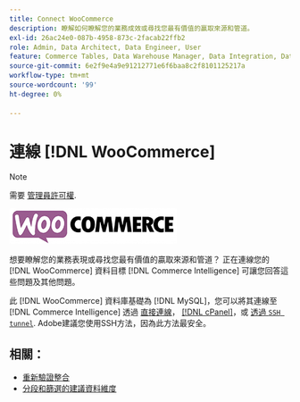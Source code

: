 ```yaml
---
title: Connect WooCommerce
description: 瞭解如何瞭解您的業務成效或尋找您最有價值的贏取來源和管道。
exl-id: 26ac24e0-087b-4958-873c-2facab22ffb2
role: Admin, Data Architect, Data Engineer, User
feature: Commerce Tables, Data Warehouse Manager, Data Integration, Data Import/Export
source-git-commit: 6e2f9e4a9e91212771e6f6baa8c2f8101125217a
workflow-type: tm+mt
source-wordcount: '99'
ht-degree: 0%

---
```


# 連線 [!DNL WooCommerce]

>[!NOTE]
>
>需要 [管理員許可權](../../../administrator/user-management/user-management.md).

![](../../../assets/WooCommerce-Logo.jpg)

想要瞭解您的業務表現或尋找您最有價值的贏取來源和管道？ 正在連線您的 [!DNL WooCommerce] 資料目標 [!DNL Commerce Intelligence] 可讓您回答這些問題及其他問題。

此 [!DNL WooCommerce] 資料庫基礎為 [!DNL MySQL]，您可以將其連線至 [!DNL Commerce Intelligence] 透過 [直接連線](../integrations/mysql-via-a-direct-connection.md)， [[!DNL cPanel]](../integrations/mysql-via-cpanel.md)，或 [透過 `SSH tunnel`](../integrations/mysql-via-ssh-tunnel.md). Adobe建議您使用SSH方法，因為此方法最安全。

## 相關：

* [重新驗證整合](https://experienceleague.adobe.com/docs/commerce-knowledge-base/kb/how-to/mbi-reauthenticating-integrations.html)
* [分段和篩選的建議資料維度](../../../best-practices/segment-filter.md)
